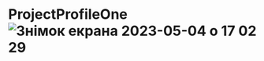 # ProjectProfileOne![Знімок екрана 2023-05-04 о 17 02 29](https://user-images.githubusercontent.com/52733818/236231067-8c4ba05a-83cb-471a-b838-401bdb76e3c5.png)
